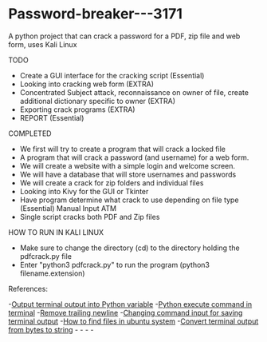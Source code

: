 # Password-breaker---3171
A python project that can crack a password for a PDF, zip file and web form, uses Kali Linux

TODO
- Create a GUI interface for the cracking script (Essential)
- Looking into cracking web form (EXTRA)
- Concentrated Subject attack, reconnaissance on owner of file, create additional dictionary specific to owner (EXTRA)
- Exporting crack programs (EXTRA)
- REPORT (Essential)

COMPLETED
- We first will try to create a program that will crack a locked file
- A program that will crack a password (and username) for a web form.
- We will create a website with a simple login and welcome screen.
- We will have a database that will store usernames and passwords
- We will create a crack for zip folders and individual files
- Looking into Kivy for the GUI or Tkinter
- Have program determine what crack to use depending on file type (Essential) Manual Input ATM
- Single script cracks both PDF and Zip files

HOW TO RUN IN KALI LINUX
- Make sure to change the directory (cd) to the directory holding the pdfcrack.py file
- Enter "python3 pdfcrack.py" to run the program (python3 filename.extension)

References:

-[Output terminal output into Python variable](https://stackoverflow.com/questions/2449250/any-way-to-assign-terminal-output-to-variable-with-python)
-[Python execute command in terminal](https://stackoverflow.com/questions/3730964/python-script-execute-commands-in-terminal/3731000)
-[Remove trailing newline](https://stackoverflow.com/questions/275018/how-can-i-remove-a-trailing-newline-in-python)
-[Changing command input for saving terminal output](https://cmdlinetips.com/2014/03/how-to-run-a-shell-command-from-python-and-get-the-output/)
-[How to find files in ubuntu system](http://knoxd3.blogspot.com/2013/06/how-to-find-files-in-kali-linux.html)
-[Convert terminal output from bytes to string](https://www.science-emergence.com/Articles/How-to-convert-bytes-type-to-string-type-in-python/)
-[]()
-[]()
-[]()
-[]()